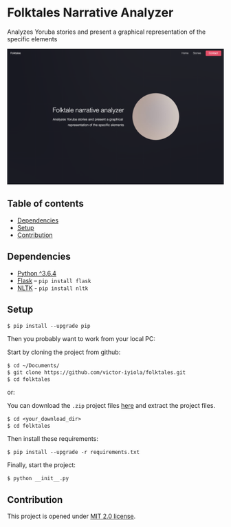 # Folktales Narrative Analyzer

Analyzes Yoruba stories and present a graphical representation of the specific elements

![Home page screen shot](static/images/screen-shot.png)


## Table of contents

- [Dependencies](#dependecies)
- [Setup](#setup)
- [Contribution](#contribution)
 
## Dependencies

- [Python ^3.6.4](http://python.org/)
- [Flask](http://flask.pocoo.org/) – `pip install flask`
- [NLTK](http://nltk.org) - `pip install nltk`

## Setup

```
$ pip install --upgrade pip
```

Then you probably want to work from your local PC:

Start by cloning the project from github:
```
$ cd ~/Documents/
$ git clone https://github.com/victor-iyiola/folktales.git
$ cd folktales
``` 

or:

You can download the `.zip` project files [here](https://github.com/victor-iyiola/folktales) and extract the project files.

```
$ cd <your_download_dir>
$ cd folktales
```

Then install these requirements:
```
$ pip install --upgrade -r requirements.txt
```
     
Finally, start the project:
```
$ python __init__.py
```

## Contribution

This project is opened under [MIT 2.0 license](https://github.com/victor-iyiola/folktales/blob/master/LICENSE).